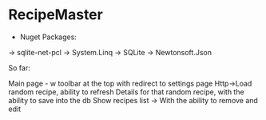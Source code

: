 # RecipeMaster

- Nuget Packages:

 -> sqlite-net-pcl
 -> System.Linq
 -> SQLite
 -> Newtonsoft.Json

So far:

Main page - w toolbar at the top with redirect to settings page
Http->Load random recipe, ability to refresh
Details for that random recipe, with the ability to save into the db
Show recipes list -> With the ability to remove and edit
